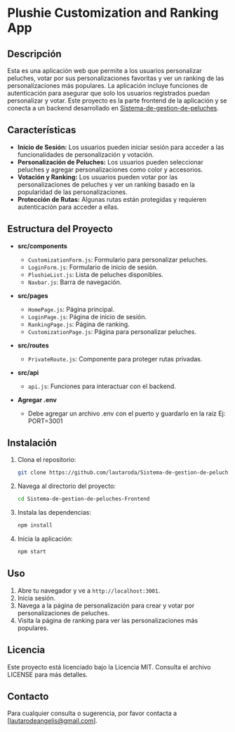 # Plushie Customization and Ranking App

## Descripción

Esta es una aplicación web que permite a los usuarios personalizar peluches, votar por sus personalizaciones favoritas y ver un ranking de las personalizaciones más populares. La aplicación incluye funciones de autenticación para asegurar que solo los usuarios registrados puedan personalizar y votar. Este proyecto es la parte frontend de la aplicación y se conecta a un backend desarrollado en [Sistema-de-gestion-de-peluches](https://github.com/lautaroda/Sistema-de-gestion-de-peluches).

## Características

- **Inicio de Sesión:** Los usuarios pueden iniciar sesión para acceder a las funcionalidades de personalización y votación.
- **Personalización de Peluches:** Los usuarios pueden seleccionar peluches y agregar personalizaciones como color y accesorios.
- **Votación y Ranking:** Los usuarios pueden votar por las personalizaciones de peluches y ver un ranking basado en la popularidad de las personalizaciones.
- **Protección de Rutas:** Algunas rutas están protegidas y requieren autenticación para acceder a ellas.

## Estructura del Proyecto

- **src/components**
  - `CustomizationForm.js`: Formulario para personalizar peluches.
  - `LoginForm.js`: Formulario de inicio de sesión.
  - `PlushieList.js`: Lista de peluches disponibles.
  - `Navbar.js`: Barra de navegación.

- **src/pages**
  - `HomePage.js`: Página principal.
  - `LoginPage.js`: Página de inicio de sesión.
  - `RankingPage.js`: Página de ranking.
  - `CustomizationPage.js`: Página para personalizar peluches.

- **src/routes**
  - `PrivateRoute.js`: Componente para proteger rutas privadas.

- **src/api**
  - `api.js`: Funciones para interactuar con el backend.

- **Agregar .env**
    - Debe agregar un archivo .env con el puerto y guardarlo en la raiz  Ej:
    PORT=3001
## Instalación

1. Clona el repositorio:
   ```bash
   git clone https://github.com/lautaroda/Sistema-de-gestion-de-peluches-Frontend
   ```
2. Navega al directorio del proyecto:
   ```bash
   cd Sistema-de-gestion-de-peluches-Frontend
   ```
3. Instala las dependencias:
   ```bash
   npm install
   ```
4. Inicia la aplicación:
   ```bash
   npm start
   ```

## Uso

1. Abre tu navegador y ve a `http://localhost:3001`.
2. Inicia sesión.
3. Navega a la página de personalización para crear y votar por personalizaciones de peluches.
4. Visita la página de ranking para ver las personalizaciones más populares.

## Licencia

Este proyecto está licenciado bajo la Licencia MIT. Consulta el archivo LICENSE para más detalles.

## Contacto

Para cualquier consulta o sugerencia, por favor contacta a [lautarodeangelis@gmail.com].
```
